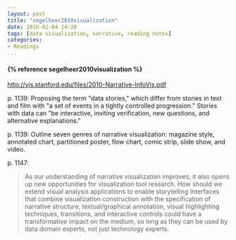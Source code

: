 ```yaml
---
layout: post
title: "segelheer2010visualization"
date: 2016-02-04 14:20
tags: [data visualization, narrative, reading notes]
categories: 
- Readings
...
```




<h4>{% reference segelheer2010visualization %}</h4>

<http://vis.stanford.edu/files/2010-Narrative-InfoVis.pdf>

p. 1139: Proposing the term "data stories," which differ from stories in text and film with "a set of events in a tightly controlled progression." Stories with data can "be interactive, inviting verification, new questions, and alternative explanations."

p. 1139: Outline seven genres of narrative visualization: magazine style, 
annotated chart, partitioned poster, flow chart, comic strip, slide show, and 
video.

p. 1147: 

> As our understanding of narrative visualization improves, it also opens up 
> new opportunities for visualization tool research. How should we extend 
> visual analysis applications to enable storytelling Interfaces that combine 
> visualization construction with the specification of narrative structure, 
> textual/graphical annotation, visual highlighting techniques, transitions, 
> and interactive controls could have a transformative impact on the medium, 
> so long as they can be used by data domain experts, not just technology 
> experts.
